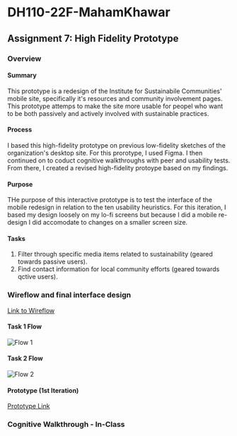 # DH110-22F-MahamKhawar
## Assignment 7: High Fidelity Prototype
### Overview
#### Summary
This prototype is a redesign of the Institute for Sustainabile Communities' mobile site, specifically it's resources and community involvement pages. This prototype attemps to make the site more usable for peopel who want to be both passively and actively involved with sustainable practices. 

#### Process
I based this high-fidelity prototype on previous low-fidelity sketches of the organization's desktop site. For this prorotype, I used Figma. I then continued on to coduct cognitive walkthroughs with peer and usability tests. From there, I created a revised high-fidelity protoype based on my findings. 

#### Purpose
THe purpose of this interactive prototype is to test the interface of the mobile redesign in relation to the ten usability heuristics. For this iteration, I based my design loosely on my lo-fi screens but because I did a mobile re-design I did accomodate to changes on a smaller screen size.
#### Tasks
1. Filter through specific media items related to sustainability (geared towards passive users).
2. Find contact information for local community efforts (geared towards qctive users).
### Wireflow and final interface design
[Link to Wireflow](https://www.figma.com/file/vahxqm3gktrfkwjEUeQbvl/Wireflow?node-id=31%3A59&t=MI6AcaaIZ9HjXgUr-1)
#### Task 1 Flow
![Flow 1](hifitask1)

#### Task 2 Flow
![Flow 2](hifitask2)

#### Prototype (1st Iteration)
[Prototype Link](https://www.figma.com/proto/HYb1oEP49dYpL5DHfSJezO/Prototype-1?page-id=0%3A1&node-id=1%3A2&viewport=203%2C182%2C0.27&scaling=scale-down&starting-point-node-id=1%3A2)

### Cognitive Walkthrough - In-Class
